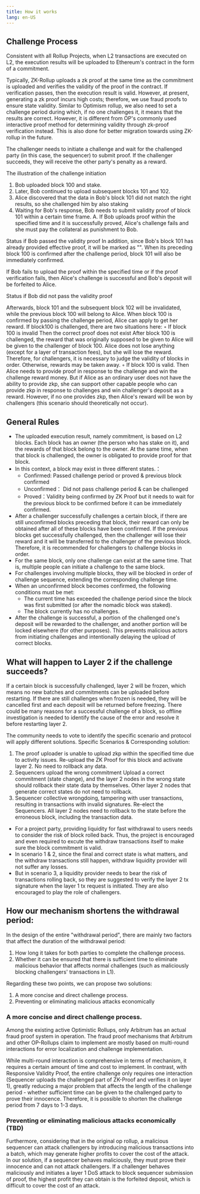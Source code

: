 ```yaml
---
title: How it works
lang: en-US
---
```


## Challenge Process

Consistent with all Rollup Projects, when L2 transactions are executed on L2, the execution results will be uploaded to Ethereum's contract in the form of a commitment.

Typically, ZK-Rollup uploads a zk proof at the same time as the commitment is uploaded and verifies the validity of the proof in the contract. If verification passes, then the execution result is valid. However, at present, generating a zk proof incurs high costs; therefore, we use fraud proofs to ensure state validity. Similar to Optimism rollup, we also need to set a challenge period during which, if no one challenges it, it means that the results are correct. However, it is different from OP's commonly used interactive proof method for determining validity through zk-proof verification instead. This is also done for better migration towards using ZK-rollup in the future.

The challenger needs to initiate a challenge and wait for the challenged party (in this case, the sequencer) to submit proof. If the challenger succeeds, they will receive the other party's penalty as a reward.

<!-- <img decoding="async" src="src\assets\docs\protocol\ResVaPro\c1.jpg" width="50%"> -->

The illustration of the challenge initiation
1. Bob uploaded block 100 and stake. 
2. Later, Bob continued to upload subsequent blocks 101 and 102.
3. Alice discovered that the data in Bob's block 101 did not match the right results, so she challenged him by also staking
4. Waiting for Bob's response, Bob needs to submit validity proof of block 101 within a certain time frame.
       A. If Bob uploads proof within the specified time and it is successfully proved, Alice's challenge fails and she must pay the collateral as punishment to Bob.


<!-- <img decoding="async" src="src\assets\docs\protocol\ResVaPro\c1.jpg" width="50%"> -->

Status if Bob passed the validity proof
In addition, since Bob's block 101 has already provided effective proof, it will be marked as "". When its preceding block 100 is confirmed after the challenge period, block 101 will also be immediately confirmed.

If Bob fails to upload the proof within the specified time or if the proof verification fails, then Alice's challenge is successful and Bob's deposit will be forfeited to Alice.


<!-- <img decoding="async" src="src\assets\docs\protocol\ResVaPro\c1.jpg" width="50%"> -->

  Status if Bob did not pass the validity proof
  
  Afterwards, block 101 and the subsequent  block 102 will be invalidated, while the previous block 100 will belong to Alice. 
  When block 100 is confirmed by passing the challenge period, Alice can apply to get her reward.
  If block100 is challenged, there are two situations here:
  ◦ If block 100 is invalid
  Then the correct proof does not exist 
  After block 100 is challenged, the reward that was originally supposed to be given to Alice will be given to the challenger of block 100. Alice does not lose anything (except for a layer of transaction fees), but she will lose the reward. Therefore, for challengers, it is necessary to judge the validity of blocks in order. Otherwise, rewards may be taken away.
  ◦ If block 100 is valid. 
  Then Alice needs to provide proof in response to the challenge and win the challenge reward money. 
  But if Alice as an ordinary user does not have the ability to provide zkp, she can support other capable people who can provide zkp in response to challenges and win challenger's deposit as a reward. However, if no one provides zkp, then Alice's reward will be won by challengers (this scenario should theoretically not occur).

## General Rules

- The uploaded execution result, namely commitment, is based on L2 blocks. Each block has an owner (the person who has stake on it), and the rewards of that block belong to the owner. At the same time, when that block is challenged, the owner is obligated to provide proof for that block.
- In this context, a block may exist in three different states.：
  - Confirmed:  Passed challenge period or proved & previous block confirmed
  - Unconfirmed： Did not pass challenge period & can be challenged 
  - Proved：Validity being confirmed by ZK Proof but it needs to wait for the previous block to be confirmed before it can be immediately confirmed.
- After a challenger successfully challenges a certain block, if there are still unconfirmed blocks preceding that block, their reward can only be obtained after all of these blocks have been confirmed. If the previous blocks get successfully challenged, then the challenger will lose their reward and it will be transferred to the challenger of the previous block. Therefore, it is recommended for challengers to challenge blocks in order.
- For the same block, only one challenge can exist at the same time. That is, multiple people can initiate a challenge to the same block.
- For challenges involving multiple blocks, they will be blocked in order of challenge sequence, extending the corresponding challenge time.
- When an unconfirmed block becomes confirmed, the following conditions must be met:
  - The current time has exceeded the challenge period since the block was first submitted (or after the nomadic block was staked).
  - The block currently has no challenges.
- After the challenge is successful, a portion of the challenged one's deposit will be rewarded to the challenger, and another portion will be locked elsewhere (for other purposes). This prevents malicious actors from initiating challenges and intentionally delaying the upload of correct blocks.

## What will happen to Layer 2 if the challenge succeeds?

If a certain block is successfully challenged, layer 2 will be frozen, which means no new batches and commitments can be uploaded before restarting. 
If there are still challenges when frozen is needed, they will be cancelled first and each deposit will be returned before freezing. 
There could be many reasons for a successful challenge of a block, so offline investigation is needed to identify the cause of the error and resolve it before restarting layer 2.

The community needs to vote to identify the specific scenario and protocol will apply different solutions.
Specific Scenarios & Corresponding solution:
1. The proof uploader is unable to upload zkp within the specified time due to activity issues.
Re-upload the ZK Proof for this block and activate layer 2. No need to rollback any data.
2. Sequencers upload the wrong commitment
Upload a correct commitment (state change), and the layer 2 nodes in the wrong state should rollback their state data by themselves. Other layer 2 nodes that generate correct states do not need to rollback.
3. Sequencer collective wrongdoing, tampering with user transactions, resulting in transactions with invalid signatures.
Re-elect the Sequencers. All layer 2 nodes need to rollback to the state before the erroneous block, including the transaction data.

- For a project party, providing liquidity for fast withdrawal to users needs to consider the risk of block rolled back. Thus, the project is encouraged and even required to excute the withdraw transactions itself to make sure the block commitment is valid.
- In scenario 1 & 2, since the final and correct state is what matters, and the withdraw transactions still happen, withdraw liquidity provider will not suffer any losses.
- But in scenario 3, a liquidity provider needs to bear the risk of transactions rolling back, so they are suggested to verify the layer 2 tx signature when the layer 1 tx request is initiated. They are also encouraged to play the role of challengers.

</details>

## How our mechanism shortens the withdrawal period:

In the design of the entire "withdrawal period", there are mainly two factors that affect the duration of the withdrawal period:
1. How long it takes for both parties to complete the challenge process.
2. Whether it can be ensured that there is sufficient time to eliminate malicious behavior that affects normal challenges (such as maliciously blocking challengers' transactions in L1).

Regarding these two points, we can propose two solutions:
1. A more concise and direct challenge process.
2. Preventing or eliminating malicious attacks economically

### A more concise and direct challenge process.

Among the existing active Optimistic Rollups, only Arbitrum has an actual fraud proof system in operation. The fraud proof mechanisms that Arbitrum and other OP-Rollups claim to implement are mostly based on multi-round interactions for error localization and challenge implementation.

While multi-round interaction is comprehensive in terms of mechanism, it requires a certain amount of time and cost to implement. In contrast, with Responsive Validity Proof, the entire challenge only requires one interaction (Sequencer uploads the challenged part of ZK-Proof and verifies it on layer 1), greatly reducing a major problem that affects the length of the challenge period - whether sufficient time can be given to the challenged party to prove their innocence. Therefore, it is possible to shorten the challenge period from 7 days to 1-3 days.


### Preventing or eliminating malicious attacks economically (TBD)

Furthermore, considering that in the original op rollup, a malicious sequencer can attack challengers by introducing malicious transactions into a batch, which may generate higher profits to cover the cost of the attack. In our solution, if a sequencer behaves maliciously, they must prove their innocence and can not attack challengers. If a challenger behaves maliciously and initiates a layer 1 DoS attack to block sequencer submission of proof, the highest profit they can obtain is the forfeited deposit, which is difficult to cover the cost of an attack.